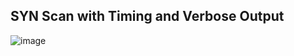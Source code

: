 ## SYN Scan with Timing and Verbose Output

![image](https://github.com/user-attachments/assets/31891c00-727c-4a90-90a4-f1acbdadeb0c)
